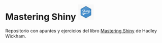 # Mastering Shiny <img src="shiny-logo.jpg" width="50" height="50">

Repositorio con apuntes y ejercicios del libro [Mastering Shiny](https://mastering-shiny.org/) de Hadley Wickham.


